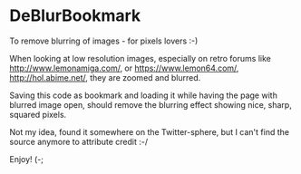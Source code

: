# DeBlurBookmark
To remove blurring of images - for pixels lovers :-)


When looking at low resolution images, especially on retro forums like http://www.lemonamiga.com/, or https://www.lemon64.com/, http://hol.abime.net/, they are zoomed and blurred.

Saving this code as bookmark and loading it while having the page with blurred image open, should remove the blurring effect showing nice, sharp, squared pixels.

Not my idea, found it somewhere on the Twitter-sphere, but I can't find the source anymore to attribute credit :-/ 

Enjoy! (-;

